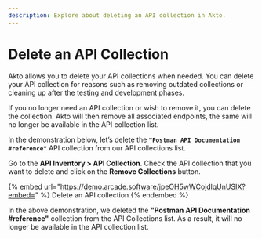 ```yaml
---
description: Explore about deleting an API collection in Akto.
---
```


# Delete an API Collection

Akto allows you to delete your API collections when needed. You can delete your API collection for reasons such as removing outdated collections or cleaning up after the testing and development phases.

If you no longer need an API collection or wish to remove it, you can delete the collection. Akto will then remove all associated endpoints, the same will no longer be available in the API collection list.

In the demonstration below, let’s delete the **`"Postman API Documentation #reference"`** API collection from our API collections list.

Go to the **API Inventory > API Collection**. Check the API collection that you want to delete and click on the **Remove Collections** button.

{% embed url="https://demo.arcade.software/jpeOH5wWCojdlqUnUSIX?embed=" %}
Delete an API collection
{% endembed %}

In the above demonstration, we deleted the **"Postman API Documentation #reference"** collection from the API Collections list. As a result, it will no longer be available in the API collection list.
